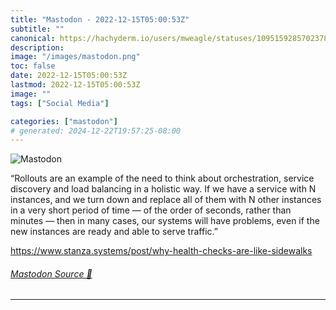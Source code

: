 ```yaml
---
title: "Mastodon - 2022-12-15T05:00:53Z"
subtitle: ""
canonical: https://hachyderm.io/users/mweagle/statuses/109515928570237880
description:
image: "/images/mastodon.png"
toc: false
date: 2022-12-15T05:00:53Z
lastmod: 2022-12-15T05:00:53Z
image: ""
tags: ["Social Media"]

categories: ["mastodon"]
# generated: 2024-12-22T19:57:25-08:00
---
```

![Mastodon](/images/mastodon.png)

<p>“Rollouts are an example of the need to think about orchestration, service discovery and load balancing in a holistic way. If we have a service with N instances, and we turn down and replace all of them with N other instances in a very short period of time — of the order of seconds, rather than minutes —  then in many cases, our systems will have problems, even if the new instances are ready and able to serve traffic.”</p><p><a href="https://www.stanza.systems/post/why-health-checks-are-like-sidewalks" target="_blank" rel="nofollow noopener noreferrer" translate="no"><span class="invisible">https://www.</span><span class="ellipsis">stanza.systems/post/why-health</span><span class="invisible">-checks-are-like-sidewalks</span></a></p>


###### [Mastodon Source 🐘](https://hachyderm.io/@mweagle/109515928570237880)

___
